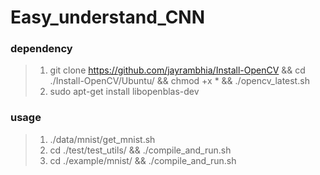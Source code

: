 # Easy_understand_CNN


### dependency
> 1. git clone https://github.com/jayrambhia/Install-OpenCV && cd ./Install-OpenCV/Ubuntu/ && chmod +x * && ./opencv_latest.sh
> 2. sudo apt-get install libopenblas-dev 

### usage
> 1.    ./data/mnist/get_mnist.sh
> 2.    cd ./test/test_utils/ && ./compile_and_run.sh
> 3.    cd ./example/mnist/ && ./compile_and_run.sh
